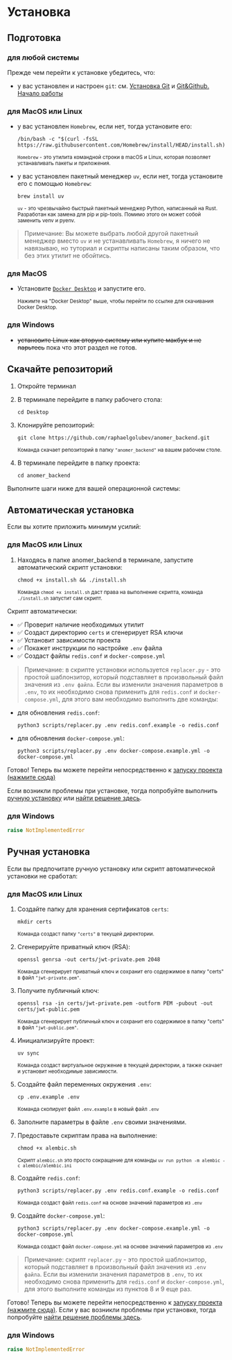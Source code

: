 # Установка

## Подготовка
### для любой системы
Прежде чем перейти к установке убедитесь, что:

- у вас установлен и настроен `git`: см. [Установка Git](https://www.w3schools.com/git/git_install.asp?remote=github) и [Git&Github. Начало работы](https://www.w3schools.com/git/git_remote_getstarted.asp?remote=github)

### для MacOS или Linux
- у вас установлен `Homebrew`, если нет, тогда установите его:

    ```shell
    /bin/bash -c "$(curl -fsSL https://raw.githubusercontent.com/Homebrew/install/HEAD/install.sh)"
    ```

  <sub> `Homebrew` - это утилита командной строки в macOS и Linux, которая позволяет устанавливать пакеты и приложения. </sub>

- у вас установлен пакетный менеджер `uv`, если нет, тогда установите его с помощью `Homebrew`:

    ```shell
    brew install uv
    ```

  <sub> `uv` - это чрезвычайно быстрый пакетный менеджер Python, написанный на Rust. Разработан как замена для pip и pip-tools. Помимо этого он может собой заменить venv и pyenv. </sub>


> Примечание: Вы можете выбрать любой другой пакетный менеджер вместо `uv` и не устанавливать `Homebrew`, я ничего не навязываю, но туториал и скрипты написаны таким образом, что без этих утилит не обойтись. 

### для MacOS
- Установите [`Docker Desktop`](https://docs.docker.com/desktop/setup/install/mac-install/) и запустите его.

    <sub> Нажимте на "Docker Desktop" выше, чтобы перейти по ссылке для скачивания Docker Desktop. </sub>

### для Windows
- ~~установите Linux как вторую систему или купите макбук и не парьтесь~~ пока что этот раздел не готов.

## Скачайте репозиторий

1. Откройте терминал

2. В терминале перейдите в папку рабочего стола:
    ```shell
    cd Desktop
    ```

3. Клонируйте репозиторий:
    ```shell
    git clone https://github.com/raphaelgolubev/anomer_backend.git
    ```

    <sub> Команда скачает репозиторий в папку `"anomer_backend"` на вашем рабочем столе. </sub>

4. В терминале перейдите в папку проекта:
    ```shell
    cd anomer_backend
    ```

Выполните шаги ниже для вашей операционной системы:

## Автоматическая установка
Если вы хотите приложить минимум усилий:

### для MacOS или Linux
1. Находясь в папке anomer_backend в терминале, запустите автоматический скрипт установки:
    ```shell
    chmod +x install.sh && ./install.sh
    ```

    <sub> Команда `chmod +x install.sh` даст права на выполнение скрипта, команда `./install.sh` запустит сам скрипт. </sub>

Скрипт автоматически:
- ✅ Проверит наличие необходимых утилит
- ✅ Создаст директорию `certs` и сгенерирует RSA ключи
- ✅ Установит зависимости проекта
- ✅ Покажет инструкции по настройке `.env` файла
- ✅ Создаст файлы `redis.conf` и `docker-compose.yml`

> Примечание: в скрипте установки используется `replacer.py` - это простой шаблонзитор, который подставляет в произвольный файл значения из `.env файла`. Если вы изменили значения параметров в `.env`, то их необходимо снова применить для `redis.conf` и `docker-compose.yml`, для этого вам необходимо выполнить две команды:
-   для обновления `redis.conf`: 
    ```shell
    python3 scripts/replacer.py .env redis.conf.example -o redis.conf
    ```
-   для обновления `docker-compose.yml`: 
    ```shell
    python3 scripts/replacer.py .env docker-compose.example.yml -o docker-compose.yml
    ```

Готово! Теперь вы можете перейти непосредственно к [запуску проекта (нажмите сюда)](START.md)

Если возникли проблемы при установке, тогда попробуйте выполнить [ручную установку](#ручная-установка) или [найти решение здесь](TROUBLESHOOTING.md#проблемы-при-установке).

### для Windows
```python
raise NotImplementedError
```

## Ручная установка
Если вы предпочитате ручную установку или скрипт автоматической установки не сработал:

### для MacOS или Linux

1. Создайте папку для хранения сертификатов `certs`:

    ```shell
    mkdir certs
    ```

    <sub> Команда создаст папку `"certs"` в текущей директории. </sub>

2. Сгенерируйте приватный ключ (RSA):

    ```shell
    openssl genrsa -out certs/jwt-private.pem 2048
    ```

    <sub> Команда сгенерирует приватный ключ и сохранит его содержимое в папку "certs" в файл `"jwt-private.pem"`. </sub>

3. Получите публичный ключ:
    ```shell
    openssl rsa -in certs/jwt-private.pem -outform PEM -pubout -out certs/jwt-public.pem
    ```

    <sub> Команда сгенерирует публичный ключ и сохранит его содержимое в папку "certs" в файл `"jwt-public.pem"`. </sub>

4. Инициализируйте проект:
    ```shell
    uv sync
    ```

    <sub> Команда создаст виртуальное окружение в текущей директории, а также скачает и установит необходимые зависимости. </sub>

5. Создайте файл переменных окружения `.env`:
    ```shell
    cp .env.example .env
    ```

    <sub> Команда скопирует файл `.env.example` в новый файл `.env`  </sub>

6. Заполните параметры в файле `.env` своими значениями.

7. Предоставьте скриптам права на выполнение:
    ```shell
    chmod +x alembic.sh
    ```

    <sub> Скрипт `alembic.sh` это просто сокращение для команды `uv run python -m alembic -c alembic/alembic.ini`</sub>

8. Создайте `redis.conf`:
    ```shell
    python3 scripts/replacer.py .env redis.conf.example -o redis.conf
    ```

    <sub> Команда создаст файл `redis.conf` на основе значений параметров из `.env` </sub>

9. Создайте `docker-compose.yml`:
    ```shell
    python3 scripts/replacer.py .env docker-compose.example.yml -o docker-compose.yml
    ```

    <sub> Команда создаст файл `docker-compose.yml` на основе значений параметров из `.env` </sub>

> Примечание: скрипт `replacer.py` - это простой шаблонзитор, который подставляет в произвольный файл значения из `.env файла`. Если вы изменили значения параметров в `.env`, то их необходимо снова применить для `redis.conf` и `docker-compose.yml`, для этого выполните команды из пунктов 8 и 9 еще раз.

Готово! Теперь вы можете перейти непосредственно к [запуску проекта (нажмите сюда)](START.md). Если у вас возникли проблемы при установке, тогда попробуйте [найти решение проблемы здесь](TROUBLESHOOTING.md#проблемы-при-установке).

### для Windows

```python
raise NotImplementedError
```